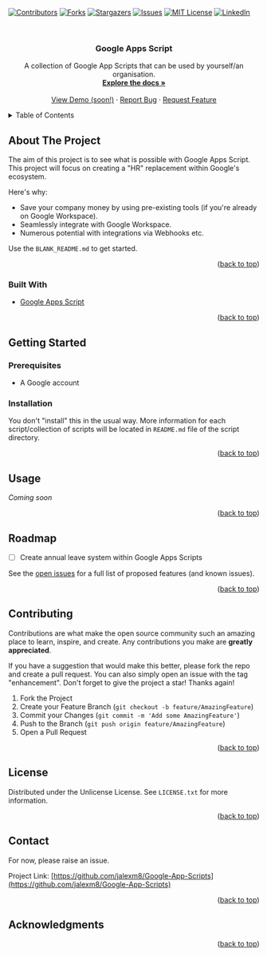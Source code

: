<div id="top"></div>

[![Contributors][contributors-shield]][contributors-url]
[![Forks][forks-shield]][forks-url]
[![Stargazers][stars-shield]][stars-url]
[![Issues][issues-shield]][issues-url]
[![MIT License][license-shield]][license-url]
[![LinkedIn][linkedin-shield]][linkedin-url]



<!-- PROJECT LOGO -->
<br />
<div align="center">

  <h3 align="center">Google Apps Script</h3>

  <p align="center">
    A collection of Google App Scripts that can be used by yourself/an organisation.
    <br />
    <a href="https://github.com/jalexm8/Google-App-Scripts"><strong>Explore the docs »</strong></a>
    <br />
    <br />
    <a href="https://github.com/jalexm8/Google-App-Scripts">View Demo (soon!)</a>
    ·
    <a href="https://github.com/jalexm8/Google-App-Scripts/issues">Report Bug</a>
    ·
    <a href="https://github.com/jalexm8/Google-App-Scripts/issues">Request Feature</a>
  </p>
</div>



<!-- TABLE OF CONTENTS -->
<details>
  <summary>Table of Contents</summary>
  <ol>
    <li>
      <a href="#about-the-project">About The Project</a>
      <ul>
        <li><a href="#built-with">Built With</a></li>
      </ul>
    </li>
    <li>
      <a href="#getting-started">Getting Started</a>
      <ul>
        <li><a href="#prerequisites">Prerequisites</a></li>
        <li><a href="#installation">Installation</a></li>
      </ul>
    </li>
    <li><a href="#usage">Usage</a></li>
    <li><a href="#roadmap">Roadmap</a></li>
    <li><a href="#contributing">Contributing</a></li>
    <li><a href="#license">License</a></li>
    <li><a href="#contact">Contact</a></li>
    <li><a href="#acknowledgments">Acknowledgments</a></li>
  </ol>
</details>



<!-- ABOUT THE PROJECT -->
## About The Project

The aim of this project is to see what is possible with Google Apps Script. This project will focus on creating a "HR" replacement within Google's ecosystem.

Here's why:
* Save your company money by using pre-existing tools (if you're already on Google Workspace).
* Seamlessly integrate with Google Workspace.
* Numerous potential with integrations via Webhooks etc.

Use the `BLANK_README.md` to get started.

<p align="right">(<a href="#top">back to top</a>)</p>

### Built With
* [Google Apps Script](https://developers.google.com/apps-script)

<p align="right">(<a href="#top">back to top</a>)</p>

<!-- GETTING STARTED -->
## Getting Started

### Prerequisites
* A Google account

### Installation

You don't "install" this in the usual way. More information for each script/collection of scripts will be located in `README.md` file of the script directory.

<p align="right">(<a href="#top">back to top</a>)</p>



<!-- USAGE EXAMPLES -->
## Usage

_Coming soon_

<p align="right">(<a href="#top">back to top</a>)</p>

<!-- ROADMAP -->
## Roadmap
- [ ] Create annual leave system within Google Apps Scripts

See the [open issues](https://github.com/jalexm8/Google-App-Scripts/issues) for a full list of proposed features (and known issues).

<p align="right">(<a href="#top">back to top</a>)</p>

<!-- CONTRIBUTING -->
## Contributing

Contributions are what make the open source community such an amazing place to learn, inspire, and create. Any contributions you make are **greatly appreciated**.

If you have a suggestion that would make this better, please fork the repo and create a pull request. You can also simply open an issue with the tag "enhancement".
Don't forget to give the project a star! Thanks again!

1. Fork the Project
2. Create your Feature Branch (`git checkout -b feature/AmazingFeature`)
3. Commit your Changes (`git commit -m 'Add some AmazingFeature'`)
4. Push to the Branch (`git push origin feature/AmazingFeature`)
5. Open a Pull Request

<p align="right">(<a href="#top">back to top</a>)</p>

<!-- LICENSE -->
## License

Distributed under the Unlicense License. See `LICENSE.txt` for more information.

<p align="right">(<a href="#top">back to top</a>)</p>

<!-- CONTACT -->
## Contact

For now, please raise an issue.

Project Link: [https://github.com/jalexm8/Google-App-Scripts](https://github.com/jalexm8/Google-App-Scripts)

<p align="right">(<a href="#top">back to top</a>)</p>

<!-- ACKNOWLEDGMENTS -->
## Acknowledgments


<p align="right">(<a href="#top">back to top</a>)</p>



<!-- MARKDOWN LINKS & IMAGES -->
<!-- https://www.markdownguide.org/basic-syntax/#reference-style-links -->
[contributors-shield]: https://img.shields.io/github/contributors/jalexm8/Google-App-Scripts.svg?style=for-the-badge
[contributors-url]: https://github.com/jalexm8/Google-App-Scripts/graphs/contributors
[forks-shield]: https://img.shields.io/github/forks/jalexm8/Google-App-Scripts.svg?style=for-the-badge
[forks-url]: https://github.com/jalexm8/Google-App-Scripts/network/members
[stars-shield]: https://img.shields.io/github/stars/jalexm8/Google-App-Scripts.svg?style=for-the-badge
[stars-url]: https://github.com/jalexm8/Google-App-Scripts/stargazers
[issues-shield]: https://img.shields.io/github/issues/jalexm8/Google-App-Scripts?color=yellow&style=for-the-badge
[issues-url]: https://github.com/jalexm8/Google-App-Scripts/issues
[license-shield]: https://img.shields.io/github/license/jalexm8/Google-App-Scripts.svg?style=for-the-badge
[license-url]: https://github.com/jalexm8/Google-App-Scripts/blob/master/LICENSE.txt
[linkedin-shield]: https://img.shields.io/badge/-LinkedIn-black.svg?style=for-the-badge&logo=linkedin&colorB=555
[linkedin-url]: https://www.linkedin.com/in/jackalexander1008/